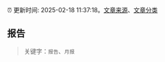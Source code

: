 :alarm_clock: 更新时间: 2025-02-18 11:37:18。[文章来源](/README.md)、[文章分类](/TAGS.md)

## 报告


> 关键字：`报告`、`月报`



